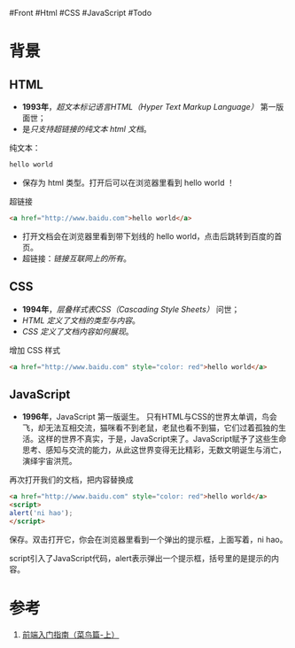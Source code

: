 #Front #Html #CSS #JavaScript #Todo 

# 背景
## HTML
- **1993年**，*超文本标记语言HTML（Hyper Text Markup Language）* 第一版面世；
- 是*只支持超链接的纯文本 html 文档*。

纯文本：
```html
hello world
```
- 保存为 html 类型。打开后可以在浏览器里看到 hello world ！


超链接
```html
<a href="http://www.baidu.com">hello world</a>
```
- 打开文档会在浏览器里看到带下划线的 hello world，点击后跳转到百度的首页。
- 超链接：*链接互联网上的所有*。

## CSS
- **1994年**，*层叠样式表CSS（Cascading Style Sheets）* 问世；
- *HTML 定义了文档的类型与内容*。
- *CSS 定义了文档内容如何展现*。

增加 CSS 样式
```html
<a href="http://www.baidu.com" style="color: red">hello world</a>
```


## JavaScript
- **1996年**，JavaScript 第一版诞生。
只有HTML与CSS的世界太单调，鸟会飞，却无法互相交流，猫咪看不到老鼠，老鼠也看不到猫，它们过着孤独的生活。这样的世界不真实，于是，JavaScript来了。JavaScript赋予了这些生命思考、感知与交流的能力，从此这世界变得无比精彩，无数文明诞生与消亡，演绎宇宙洪荒。

再次打开我们的文档，把内容替换成
```html
<a href="http://www.baidu.com" style="color: red">hello world</a>
<script>
alert('ni hao');
</script>
```

保存。双击打开它，你会在浏览器里看到一个弹出的提示框，上面写着，ni hao。

script引入了JavaScript代码，alert表示弹出一个提示框，括号里的是提示的内容。
# 参考
1. [前端入门指南（菜鸟篇-上）](https://www.cnblogs.com/miyosan/p/7066701.html)